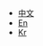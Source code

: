 * [中文](/ZH/Unity3D/sdk_summary.md)
* [En](//ZH/Unity3D/sdk_summary.md)
* [Kr](/ZH/Unity3D/sdk_summary.md)


